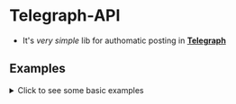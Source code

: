 # Telegraph-API

- It's _very simple_ lib for authomatic posting in [**Telegraph**](https://telegra.ph/)

## Examples
<details>
  <summary>Click to see some basic examples</summary>

### Simple Client

```python
from telegraph_api import Client, Poster

with Client("Alex") as client:
	poster = Poster(client)

post = poster.create_post(
    "Simple Page", 
    "It's simple page in <b>Telegraph</b> with use <b>HTML</b>!")

print(post.text)

# Output: It's simple page in <b>Telegraph</b> with use <b>HTML</b>!
```
</details>